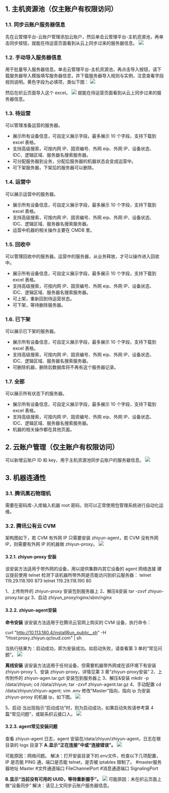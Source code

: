 ## 1. 主机资源池（仅主账户有权限访问）
### 1.1. 同步云账户服务器信息
先在云管理平台-云账户管理添加云账户，然后单击云管理平台-主机资源池，再单击同步按钮，就能在待运营页面看到从云上同步过来的服务器信息。
![](https://main.qcloudimg.com/raw/450708a7e9596e4e1211cb28d980b253.png)

### 1.2. 手动导入服务器信息
用于批量导入服务器信息。单击云管理平台-主机资源池，再点击导入按钮，请下载服务器导入模版填写服务器信息，并下载服务器导入规则与实例，注意查看字段规则说明。黄色字段为必填项，类似下图：
![](https://main.qcloudimg.com/raw/2c0051604c4e37e902824170378ebe6f.png)

然后在织云页面导入这个 excel。
![](https://main.qcloudimg.com/raw/6e4ff12c778ecef6a176a16796addfac.png)
就能在待运营页面看到从云上同步过来的服务器信息。

### 1.3. 待运营
可以管理准备运营的服务器。
- 展示所有设备信息，可自定义展示字段，最多展示 10 个字段，支持下载到 excel 表格。
- 支持高级搜索，可按内网 IP、固资编号、外网 eip、外网 IP、设备状态、IDC、逻辑区域、服务器名搜索服务器。
- 可分配服务器到业务，分配后服务器的机器状态会变成运营中。
-  可下架服务器，下架后的服务器可以删除。

### 1.4. 运营中
可以展示运营中的服务器。
- 展示所有设备信息，可自定义展示字段，最多展示 10 个字段，支持下载到 excel 表格。
- 支持高级搜索，可按内网 IP、固资编号、外网 eip、外网 IP、设备状态、IDC、逻辑区域、服务器名搜索服务器。
- 运营中机器的相关操作主要在 CMDB 里。

### 1.5. 回收中
可以管理回收中的服务器。运营中的服务器，从业务释放，才可以操作进入回收中。
- 展示所有设备信息，可自定义展示字段，最多展示 10 个字段，支持下载到 excel 表格。
- 支持高级搜索，可按内网 IP、固资编号、外网 eip、外网 IP、设备状态、IDC、逻辑区域、服务器名搜索服务器。
- 可上架，重新回到待运营状态。
- 可下架，等待删除服务器。

### 1.6. 已下架
可以展示已下架的服务器。
- 展示所有设备信息，可自定义展示字段，最多展示 10 个字段，支持下载到 excel 表格。
- 支持高级搜索，可按内网 IP、固资编号、外网 eip、外网 IP、设备状态、IDC、逻辑区域、服务器名搜索服务器。
- 可删除机器，删除后数据库将不再有这个服务器记录。

### 1.7. 全部
可以展示所有状态下的服务器。
- 展示所有设备信息，可自定义展示字段，最多展示 10 个字段，支持下载到 excel 表格。
- 支持高级搜索，可按内网 IP、固资编号、外网 eip、外网 IP、设备状态、IDC、逻辑区域、服务器名搜索服务器。
- 机器的相关操作都在其他页面。

## 2. 云账户管理（仅主账户有权限访问）
可以新增云账户 ID 和 key，用于主机资源池同步云账户的服务器信息。
![](https://main.qcloudimg.com/raw/d1e5d867b3f7cb145fad22d29910c377.png)


## 3. 机器连通性
### 3.1. 腾讯黑石物理机
需要在密码库-入库输入机器 root 密码，则可以正常使用包管理系统进行自动化运维。
### 3.2. 腾讯公有云 CVM
架构图如下，若 CVM 有外网 IP 只需要安装 zhiyun-agent，若 CVM 没有外网 IP，则需要有外网 IP 的机器做 zhiyun-proxy。
![](https://main.qcloudimg.com/raw/83603893bc508c737f32f8985ecea5d2.png)

#### 3.2.1. zhiyun-proxy 安装
该安装方法适用于带外网的设备，用以提供集群内其它设备的 agent 网络连接
建议提前使用 telnet 检测下该机器所带外网是否能访问到织云服务器：
telnet 119.29.118.190 873
telnet 119.29.118.190 80

1、上传附件的 zhiyun-proxy 安装包到服务器上
2、解压&安装
tar -zxvf zhiyun-proxy.tar.gz
3、启动
zhiyun_proxy/nginx/sbin/nginx
#### 3.2.2. zhiyun-agent安装
**命令安装**
该安装方法适用于在腾讯云官网上购买的 CVM 设备，执行命令：

curl "http://10.113.180.4/installRun_public_.sh" -H "Host:proxy.zhiyun.qcloud.com" | sh

当执行结果为：启动成功，即为安装成功。如启动失败，请查看第 3 单的“常见问题”。
![](https://main.qcloudimg.com/raw/52bc99b25d501ac29d9bca1ec8ff4726.png)

**离线安装**
该安装方法适用于任何设备，但需要机器带外网或在该环境下有安装 zhiyun-proxy
1、安装 zhiyun-proxy，详情见第 3 章“zhiyun-proxy安装”
2、上传附件的 zhiyun-agen.tar.gzt 安装包到服务器上
3、解压&安装
mkdir -p /data/zhiyun;
cd  /data/zhiyun;
tar -zxvf zhiyun-agent.tar.gz
4、手动配置
cd /data/zhiyun/zhiyun-agent;
vim .env
修改”Master”指向，指向 ip 为安装 zhiyun-proxy 的机器 ip，如下图。
![](https://main.qcloudimg.com/raw/6eb7a88120fef469ee3b5edbcfd45033.png)

5、启动
当出现指示“启动成功”时，则为启动成功，如果启动失败请参考第 4 篇“常见问题”，或联系织云接口人。
![](https://main.qcloudimg.com/raw/142d61deccda80f6faaefe980f25cbd6.png)

#### 3.2.3. agent常见安装问题
查看 zhiyun-agent 日志，agent 安装在/data/zhiyun/zhiyun-agent，日志在根目录的 logs 目录下
**A.显示“正在连接”中或“连接错误”。**
![](https://main.qcloudimg.com/raw/88b2c753592a69926e3ea22b8f671e55.png)

可能原因：网络问题。
解决：打开安装目录下的.env文件，检查以下几项配置，IP 是否能 PING 通，端口是否能 telnet，是否被 iptables 限制了。
#master服务器地址
Master
#文件通道端口
FileChannelPort
#消息通道端口
SignalingPort

**B.显示“当前没有可用的 UUID，等待重新握手”。**
![](https://main.qcloudimg.com/raw/4150a2ab872b59593fc52e02903cbd56.png)
可能原因：未在织云页面上做“设备同步”
解决：请见上文同步云账户服务器信息。



